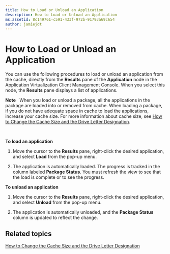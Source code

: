 ```yaml
---
title: How to Load or Unload an Application
description: How to Load or Unload an Application
ms.assetid: 8c149761-c591-433f-972b-91793a69c654
author: jamiejdt
---
```


# How to Load or Unload an Application


You can use the following procedures to load or unload an application from the cache, directly from the **Results** pane of the **Application** node in the Application Virtualization Client Management Console. When you select this node, the **Results** pane displays a list of applications.

**Note**  
When you load or unload a package, all the applications in the package are loaded into or removed from cache. When loading a package, if you do not have adequate space in cache to load the applications, increase your cache size. For more information about cache size, see [How to Change the Cache Size and the Drive Letter Designation](how-to-change-the-cache-size-and-the-drive-letter-designation.md).

 

**To load an application**

1.  Move the cursor to the **Results** pane, right-click the desired application, and select **Load** from the pop-up menu.

2.  The application is automatically loaded. The progress is tracked in the column labeled **Package Status**. You must refresh the view to see that the load is complete or to see the progress.

**To unload an application**

1.  Move the cursor to the **Results** pane, right-click the desired application, and select **Unload** from the pop-up menu.

2.  The application is automatically unloaded, and the **Package Status** column is updated to reflect the change.

## Related topics


[How to Change the Cache Size and the Drive Letter Designation](how-to-change-the-cache-size-and-the-drive-letter-designation.md)

 

 





